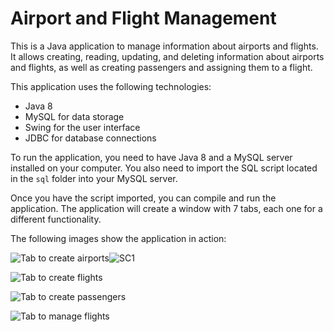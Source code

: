 
# Airport and Flight Management

This is a Java application to manage information about airports and flights. It allows creating, reading, updating, and deleting information about airports and flights, as well as creating passengers and assigning them to a flight.

This application uses the following technologies:

- Java 8
- MySQL for data storage
- Swing for the user interface
- JDBC for database connections

To run the application, you need to have Java 8 and a MySQL server installed on your computer. You also need to import the SQL script located in the `sql` folder into your MySQL server.

Once you have the script imported, you can compile and run the application. The application will create a window with 7 tabs, each one for a different functionality.

The following images show the application in action:

![Tab to create airports](ScreenCaptureForGitRepo/SC1.png)![SC1](https://github.com/user-attachments/assets/409d9d46-bc49-4ea7-9305-722e85a06cb8)


![Tab to create flights](![SC2](https://github.com/user-attachments/assets/e8a5d4ad-83dc-4b7c-9315-0f61332b837d))

![Tab to create passengers](![SC3](https://github.com/user-attachments/assets/33f1e30f-9843-413a-bdc1-4864e864fcc4))

![Tab to manage flights](![SC5](https://github.com/user-attachments/assets/0d1aabb0-012b-4acd-8540-921026c6fad6))


